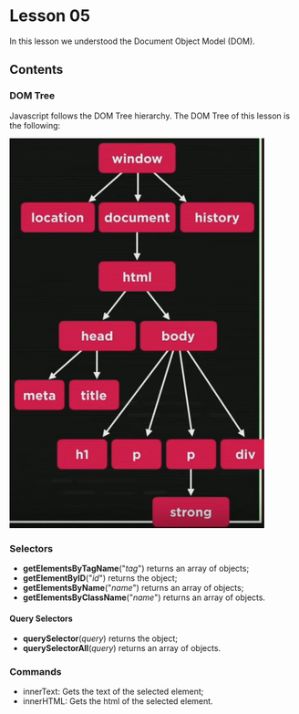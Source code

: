 # Lesson 05

In this lesson we understood the Document Object Model (DOM).

## Contents

### DOM Tree

Javascript follows the DOM Tree hierarchy. The DOM Tree of this lesson is the following:

![DOM Tree](./md-images/dom-tree.png)

### Selectors

- **getElementsByTagName**("*tag*") returns an array of objects;
- **getElementByID**("*id*") returns the object;
- **getElementsByName**("*name*") returns an array of objects;
- **getElementsByClassName**("*name*") returns an array of objects.

#### Query Selectors

- **querySelector**(*query*) returns the object;
- **querySelectorAll**(*query*) returns an array of objects.

### Commands

- innerText: Gets the text of the selected element;
- innerHTML: Gets the html of the selected element.
